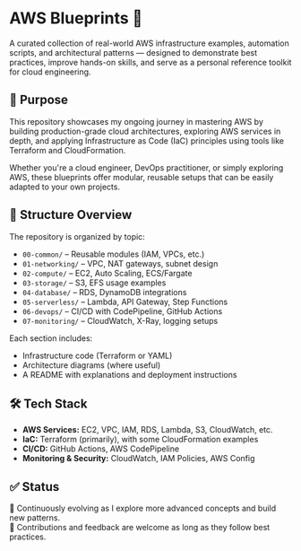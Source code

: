 # AWS Blueprints 🚀

A curated collection of real-world AWS infrastructure examples, automation scripts, and architectural patterns — designed to demonstrate best practices, improve hands-on skills, and serve as a personal reference toolkit for cloud engineering.

## 🎯 Purpose

This repository showcases my ongoing journey in mastering AWS by building production-grade cloud architectures, exploring AWS services in depth, and applying Infrastructure as Code (IaC) principles using tools like Terraform and CloudFormation.

Whether you're a cloud engineer, DevOps practitioner, or simply exploring AWS, these blueprints offer modular, reusable setups that can be easily adapted to your own projects.

## 📁 Structure Overview

The repository is organized by topic:

- `00-common/` – Reusable modules (IAM, VPCs, etc.)
- `01-networking/` – VPC, NAT gateways, subnet design
- `02-compute/` – EC2, Auto Scaling, ECS/Fargate
- `03-storage/` – S3, EFS usage examples
- `04-database/` – RDS, DynamoDB integrations
- `05-serverless/` – Lambda, API Gateway, Step Functions
- `06-devops/` – CI/CD with CodePipeline, GitHub Actions
- `07-monitoring/` – CloudWatch, X-Ray, logging setups

Each section includes:
- Infrastructure code (Terraform or YAML)
- Architecture diagrams (where useful)
- A README with explanations and deployment instructions

## 🛠️ Tech Stack

- **AWS Services:** EC2, VPC, IAM, RDS, Lambda, S3, CloudWatch, etc.
- **IaC:** Terraform (primarily), with some CloudFormation examples
- **CI/CD:** GitHub Actions, AWS CodePipeline
- **Monitoring & Security:** CloudWatch, IAM Policies, AWS Config

## ✅ Status

🧱 Continuously evolving as I explore more advanced concepts and build new patterns.  
📌 Contributions and feedback are welcome as long as they follow best practices.


